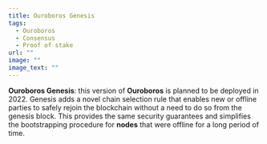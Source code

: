 ```yaml
---
title: Ouroboros Genesis
tags:
  - Ouroboros
  - Consensus
  - Proof of stake
url: ""
image: ""
image_text: ""
---
```


**Ouroboros Genesis**: this version of **Ouroboros** is planned to be deployed in 2022. Genesis adds a novel chain selection rule that enables new or offline parties to safely rejoin the blockchain without a need to do so from the genesis block. This provides the same security guarantees and simplifies the bootstrapping procedure for **nodes** that were offline for a long period of time.
